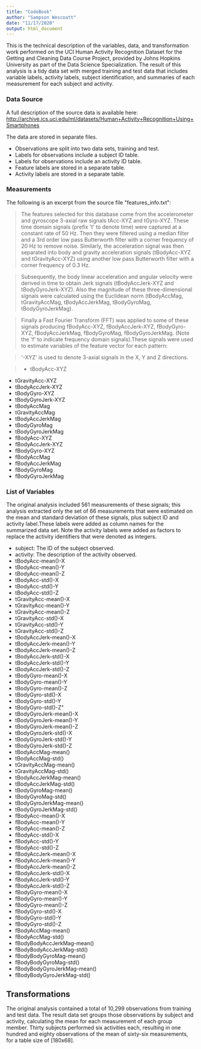 ```yaml
---
title: "CodeBook"
author: "Sampson Wescoatt"
date: "11/17/2020"
output: html_document
---
```


This is the technical description of the variables, data, and transformation
work performed on the UCI Human Activity Recognition Dataset for the Getting
and Cleaning Data Course Project, provided by Johns Hopkins University as 
part of the Data Science Specialization.  The result of this analysis is a
tidy data set with merged training and test data that includes variable labels, activity labels, subject identification, and summaries of each measurement for 
each subject and activity.

### Data Source

A full description of the source data is available here:
<http://archive.ics.uci.edu/ml/datasets/Human+Activity+Recognition+Using+Smartphones>

The data are stored in separate files.

 - Observations are split into two data sets, training and test.
 - Labels for observations include a subject ID table.
 - Labels for observations include an activity ID table.
 - Feature labels are stored in a separate table.
 - Activity labels are stored in a separate table.
 
### Measurements

The following is an excerpt from the source file "features_info.txt":

>The features selected for this database come from the accelerometer and gyroscope 3-axial raw signals tAcc-XYZ and tGyro-XYZ. These time domain signals (prefix 't' to denote time) were captured at a constant rate of 50 Hz. Then they were filtered using a median filter and a 3rd order low pass Butterworth filter with a corner frequency of 20 Hz to remove noise. Similarly, the acceleration signal was then separated into body and gravity acceleration signals (tBodyAcc-XYZ and tGravityAcc-XYZ) using another low pass Butterworth filter with a corner frequency of 0.3 Hz. 

>Subsequently, the body linear acceleration and angular velocity were derived in time to obtain Jerk signals (tBodyAccJerk-XYZ and tBodyGyroJerk-XYZ). Also the magnitude of these three-dimensional signals were calculated using the Euclidean norm (tBodyAccMag, tGravityAccMag, tBodyAccJerkMag, tBodyGyroMag, tBodyGyroJerkMag). 

>Finally a Fast Fourier Transform (FFT) was applied to some of these signals producing fBodyAcc-XYZ, fBodyAccJerk-XYZ, fBodyGyro-XYZ, fBodyAccJerkMag, fBodyGyroMag, fBodyGyroJerkMag. (Note the 'f' to indicate frequency domain signals).These signals were used to estimate variables of the feature vector for each pattern:  

>'-XYZ' is used to denote 3-axial signals in the X, Y and Z directions.

> - tBodyAcc-XYZ
 - tGravityAcc-XYZ
 - tBodyAccJerk-XYZ
 - tBodyGyro-XYZ
 - tBodyGyroJerk-XYZ
 - tBodyAccMag
 - tGravityAccMag
 - tBodyAccJerkMag
 - tBodyGyroMag
 - tBodyGyroJerkMag
 - fBodyAcc-XYZ
 - fBodyAccJerk-XYZ
 - fBodyGyro-XYZ
 - fBodyAccMag
 - fBodyAccJerkMag
 - fBodyGyroMag
 - fBodyGyroJerkMag

### List of Variables

The original analysis included 561 measurements of these signals; this analysis extracted only the set of 66 measurements that were estimated on the mean and 
standard deviation of these signals, plus subject ID and activity label.These labels were added as column names for the summarized data set.  Note the 
activity labels were added as factors to replace the activity identifiers that
were denoted as integers.

 - subject: The ID of the subject observed.
 - activity: The description of the activity observed.
 - tBodyAcc-mean()-X
 - tBodyAcc-mean()-Y
 - tBodyAcc-mean()-Z
 - tBodyAcc-std()-X           
 - tBodyAcc-std()-Y
 - tBodyAcc-std()-Z
 - tGravityAcc-mean()-X
 - tGravityAcc-mean()-Y
 - tGravityAcc-mean()-Z
 - tGravityAcc-std()-X
 - tGravityAcc-std()-Y
 - tGravityAcc-std()-Z
 - tBodyAccJerk-mean()-X
 - tBodyAccJerk-mean()-Y
 - tBodyAccJerk-mean()-Z
 - tBodyAccJerk-std()-X
 - tBodyAccJerk-std()-Y
 - tBodyAccJerk-std()-Z
 - tBodyGyro-mean()-X
 - tBodyGyro-mean()-Y         
 - tBodyGyro-mean()-Z
 - tBodyGyro-std()-X
 - tBodyGyro-std()-Y
 - tBodyGyro-std()-Z"          
 - tBodyGyroJerk-mean()-X
 - tBodyGyroJerk-mean()-Y
 - tBodyGyroJerk-mean()-Z
 - tBodyGyroJerk-std()-X
 - tBodyGyroJerk-std()-Y
 - tBodyGyroJerk-std()-Z
 - tBodyAccMag-mean()
 - tBodyAccMag-std()
 - tGravityAccMag-mean()
 - tGravityAccMag-std()
 - tBodyAccJerkMag-mean()
 - tBodyAccJerkMag-std() 
 - tBodyGyroMag-mean()
 - tBodyGyroMag-std()
 - tBodyGyroJerkMag-mean()
 - tBodyGyroJerkMag-std()
 - fBodyAcc-mean()-X
 - fBodyAcc-mean()-Y
 - fBodyAcc-mean()-Z
 - fBodyAcc-std()-X          
 - fBodyAcc-std()-Y
 - fBodyAcc-std()-Z
 - fBodyAccJerk-mean()-X
 - fBodyAccJerk-mean()-Y
 - fBodyAccJerk-mean()-Z
 - fBodyAccJerk-std()-X
 - fBodyAccJerk-std()-Y
 - fBodyAccJerk-std()-Z
 - fBodyGyro-mean()-X
 - fBodyGyro-mean()-Y
 - fBodyGyro-mean()-Z
 - fBodyGyro-std()-X
 - fBodyGyro-std()-Y
 - fBodyGyro-std()-Z
 - fBodyAccMag-mean()
 - fBodyAccMag-std()  
 - fBodyBodyAccJerkMag-mean()
 - fBodyBodyAccJerkMag-std()
 - fBodyBodyGyroMag-mean()
 - fBodyBodyGyroMag-std()
 - fBodyBodyGyroJerkMag-mean()
 - fBodyBodyGyroJerkMag-std()
 
## Transformations
 
The original analysis contained a total of 10,299 observations from training and
test data.  The result data set groups those observations by subject and activity, calculating the mean for each measurement of each group member. Thirty
subjects performed six activities each, resulting in one hundred and eighty observations of the mean of sixty-six measurements, for a table size of [180x68].
